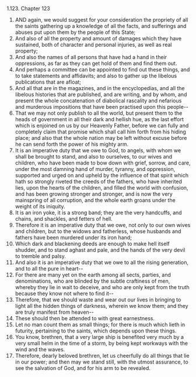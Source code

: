 1.123. Chapter 123
1. AND again, we would suggest for your consideration the propriety of all the saints gathering up a knowledge of all the facts, and sufferings and abuses put upon them by the people of this State;
2. And also of all the property and amount of damages which they have sustained, both of character and personal injuries, as well as real property;
3. And also the names of all persons that have had a hand in their oppressions, as far as they can get hold of them and find them out.
4. And perhaps a committee can be appointed to find out these things, and to take statements and affidavits; and also to gather up the libelous publications that are afloat;
5. And all that are in the magazines, and in the encyclopedias, and all the libelous histories that are published, and are writing, and by whom, and present the whole concatenation of diabolical rascality and nefarious and murderous impositions that have been practised upon this people--
6. That we may not only publish to all the world, but present them to the heads of government in all their dark and hellish hue, as the last effort which is enjoined on us by our Heavenly Father, before we can fully and completely claim that promise which shall call him forth from his hiding place; and also that the whole nation may be left without excuse before he can send forth the power of his mighty arm.
7. It is an imperative duty that we owe to God, to angels, with whom we shall be brought to stand, and also to ourselves, to our wives and children, who have been made to bow down with grief, sorrow, and care, under the most damning hand of murder, tyranny, and oppression, supported and urged on and upheld by the influence of that spirit which hath so strongly riveted the creeds of the fathers, who have inherited lies, upon the hearts of the children, and filled the world with confusion, and has been growing stronger and stronger, and is now the very mainspring of all corruption, and the whole earth groans under the weight of its iniquity.
8. It is an iron yoke, it is a strong band; they are the very handcuffs, and chains, and shackles, and fetters of hell.
9. Therefore it is an imperative duty that we owe, not only to our own wives and children, but to the widows and fatherless, whose husbands and fathers have been murdered under its iron hand;
10. Which dark and blackening deeds are enough to make hell itself shudder, and to stand aghast and pale, and the hands of the very devil to tremble and palsy.
11. And also it is an imperative duty that we owe to all the rising generation, and to all the pure in heart--
12. For there are many yet on the earth among all sects, parties, and denominations, who are blinded by the subtle craftiness of men, whereby they lie in wait to deceive, and who are only kept from the truth because they know not where to find it--
13. Therefore, that we should waste and wear out our lives in bringing to light all the hidden things of darkness, wherein we know them; and they are truly manifest from heaven--
14. These should then be attended to with great earnestness.
15. Let no man count them as small things; for there is much which lieth in futurity, pertaining to the saints, which depends upon these things.
16. You know, brethren, that a very large ship is benefited very much by a very small helm in the time of a storm, by being kept workways with the wind and the waves.
17. Therefore, dearly beloved brethren, let us cheerfully do all things that lie in our power; and then may we stand still, with the utmost assurance, to see the salvation of God, and for his arm to be revealed.

